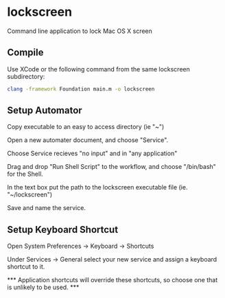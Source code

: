 lockscreen
==========

Command line application to lock Mac OS X screen


Compile
-------

Use XCode or the following command from the same lockscreen subdirectory:
```sh
clang -framework Foundation main.m -o lockscreen
```


Setup Automator
---------------

Copy executable to an easy to access directory (ie "~")

Open a new automater document, and choose "Service".

Choose Service recieves "no input" and in "any application"

Drag and drop "Run Shell Script" to the workflow, and choose "/bin/bash" for the Shell.

In the text box put the path to the lockscreen executable file (ie. "~/lockscreen")

Save and name the service.


Setup Keyboard Shortcut
-----------------------

Open System Preferences -> Keyboard -> Shortcuts

Under Services -> General select your new service and assign a keyboard shortcut to it.

*** Application shortcuts will override these shortcuts, so choose one that is unlikely to be used. ***
